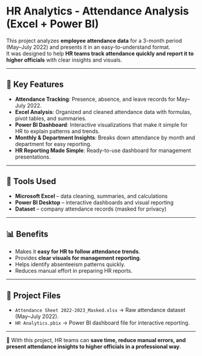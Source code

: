# HR Analytics - Attendance Analysis (Excel + Power BI)

This project analyzes **employee attendance data** for a 3-month period (May–July 2022) and presents it in an easy-to-understand format.  
It was designed to help **HR teams track attendance quickly and report it to higher officials** with clear insights and visuals.  

---

## 📌 Key Features
- **Attendance Tracking**: Presence, absence, and leave records for May–July 2022.  
- **Excel Analysis**: Organized and cleaned attendance data with formulas, pivot tables, and summaries.  
- **Power BI Dashboard**: Interactive visualizations that make it simple for HR to explain patterns and trends.  
- **Monthly & Department Insights**: Breaks down attendance by month and department for easy reporting.  
- **HR Reporting Made Simple**: Ready-to-use dashboard for management presentations.  

---

## 🚀 Tools Used
- **Microsoft Excel** – data cleaning, summaries, and calculations  
- **Power BI Desktop** – interactive dashboards and visual reporting  
- **Dataset** – company attendance records (masked for privacy)  

---

## 📊 Benefits
- Makes it **easy for HR to follow attendance trends**.  
- Provides **clear visuals for management reporting**.  
- Helps identify absenteeism patterns quickly.  
- Reduces manual effort in preparing HR reports.  

---

## 📂 Project Files
- `Attendance Sheet 2022-2023_Masked.xlsx` → Raw attendance dataset (May–July 2022).  
- `HR Analytics.pbix` → Power BI dashboard file for interactive reporting.  

---

🔹 With this project, HR teams can **save time, reduce manual errors, and present attendance insights to higher officials in a professional way**.  


